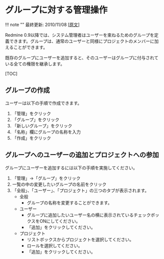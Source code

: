 グループに対する管理操作
========================

!!! note ""
    最終更新: 2010/11/08 [[原文](http://www.redmine.org/wiki/redmine/RedmineGroups/4)]

Redmine 0.9以降では、システム管理者はユーザーを束ねるためのグループを定義できます。グループは、通常のユーザーと同様にプロジェクトのメンバーに加えることができます。

既存のグループにユーザーを追加すると、そのユーザーはグループに付与されている全ての権限を継承します。

[TOC]

グループの作成
--------------

ユーザーは以下の手順で作成できます。

1.  「管理」をクリック
2.  「グループ」をクリック
3.  「新しいグループ」をクリック
4.  「名称」欄にグループの名称を入力
5.  「作成」をクリック

グループへのユーザーの追加とプロジェクトへの参加
------------------------------------------------

グループにユーザーを追加するには以下の手順を実施してください。

1.  「管理」→「グループ」をクリック
2.  一覧の中の変更したいグループの名前をクリック
3.  「全般」、「ユーザー」、「プロジェクト」の三つのタブが表示されます。
    -   全般
        -   グループの名称を変更することができます。
    -   ユーザー
        -   グループに追加したいユーザー名の横に表示されているチェックボックスをONにしてください。
        -   「追加」をクリックしてください。
    -   プロジェクト
        -   リストボックスからプロジェクトを選択してください。
        -   ロールを選択してください。
        -   「追加」をクリックしてください。
